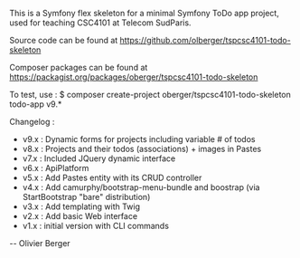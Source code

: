 This is a Symfony flex skeleton for a minimal Symfony ToDo app
project, used for teaching CSC4101 at Telecom SudParis.

Source code can be found at
https://github.com/olberger/tspcsc4101-todo-skeleton

Composer packages can be found at
https://packagist.org/packages/oberger/tspcsc4101-todo-skeleton

To test, use :
 $ composer create-project oberger/tspcsc4101-todo-skeleton todo-app v9.*

Changelog :
 - v9.x : Dynamic forms for projects including variable # of todos
 - v8.x : Projects and their todos (associations) + images in Pastes
 - v7.x : Included JQuery dynamic interface
 - v6.x : ApiPlatform
 - v5.x : Add Pastes entity with its CRUD controller
 - v4.x : Add camurphy/bootstrap-menu-bundle and boostrap (via
          StartBootstrap "bare" distribution)
 - v3.x : Add templating with Twig
 - v2.x : Add basic Web interface
 - v1.x : initial version with CLI commands
 
-- Olivier Berger
